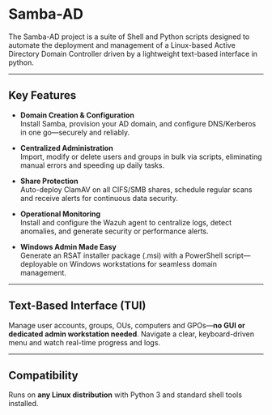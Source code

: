 # Samba-AD

The Samba-AD project is a suite of Shell and Python scripts designed to automate the deployment and management of a Linux-based Active Directory Domain Controller driven by a lightweight text-based interface in python.

---

## Key Features

- **Domain Creation & Configuration**  
  Install Samba, provision your AD domain, and configure DNS/Kerberos in one go—securely and reliably.

- **Centralized Administration**  
  Import, modify or delete users and groups in bulk via scripts, eliminating manual errors and speeding up daily tasks.

- **Share Protection**  
  Auto-deploy ClamAV on all CIFS/SMB shares, schedule regular scans and receive alerts for continuous data security.

- **Operational Monitoring**  
  Install and configure the Wazuh agent to centralize logs, detect anomalies, and generate security or performance alerts.

- **Windows Admin Made Easy**  
  Generate an RSAT installer package (.msi) with a PowerShell script—deployable on Windows workstations for seamless domain management.

---

## Text-Based Interface (TUI)

Manage user accounts, groups, OUs, computers and GPOs—**no GUI or dedicated admin workstation needed**. Navigate a clear, keyboard-driven menu and watch real-time progress and logs.

---

## Compatibility

Runs on **any Linux distribution** with Python 3 and standard shell tools installed.
